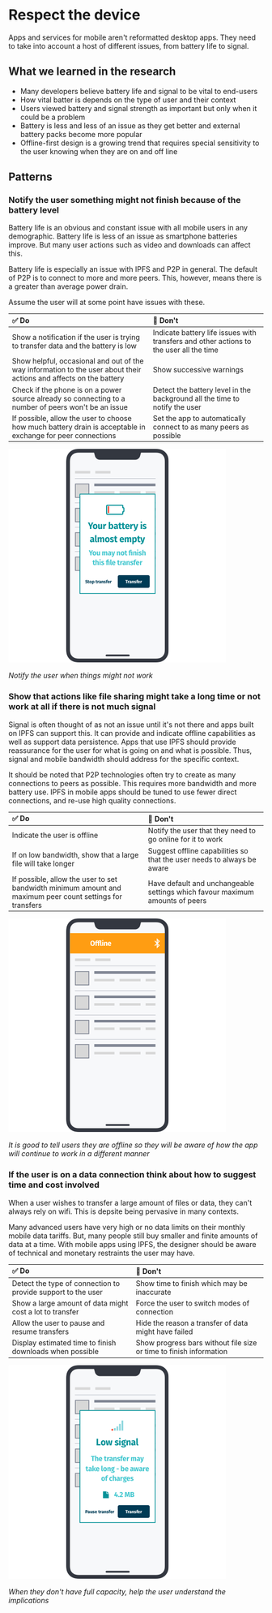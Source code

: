 # Respect the device

Apps and services for mobile aren't reformatted desktop apps. They need to take into account a host of different issues, from battery life to signal.

## What we learned in the research

* Many developers believe battery life and signal to be vital to end-users
* How vital batter is depends on the type of user and their context
* Users viewed battery and signal strength as important but only when it could be a problem
* Battery is less and less of an issue as they get better and external battery packs become more popular
* Offline-first design is a growing trend that requires special sensitivity to the user knowing when they are on and off line

## Patterns

### Notify the user something might not finish because of the battery level

Battery life is an obvious and constant issue with all mobile users in any demographic. Battery life is less of an issue as smartphone batteries improve. But many user actions such as video and downloads can affect this.

Battery life is especially an issue with IPFS and P2P in general. The default of P2P is to connect to more and more peers. This, however, means there is a greater than average power drain.

Assume the user will at some point have issues with these.

| ✅ Do | 🚫 Don't |
| :--- | :--- |
| Show a notification if the user is trying to transfer data and the battery is low | Indicate battery life issues with transfers and other actions to the user all the time |
| Show helpful, occasional and out of the way information to the user about their actions and affects on the battery | Show successive warnings |
| Check if the phone is on a power source already so connecting to a number of peers won't be an issue | Detect the battery level in the background all the time to notify the user |
| If possible, allow the user to choose how much battery drain is acceptable in exchange for peer connections | Set the app to automatically connect to as many peers as possible |

![](https://raw.githubusercontent.com/ipfs/mobile-design-guidelines/master/.gitbook/assets/RespectTheDevice-1.png)

_Notify the user when things might not work_

### Show that actions like file sharing might take a long time or not work at all if there is not much signal

Signal is often thought of as not an issue until it's not there and apps built on IPFS can support this. It can provide and indicate offline capabilities as well as support data persistence. Apps that use IPFS should provide reassurance for the user for what is going on and what is possible. Thus, signal and mobile bandwidth should address for the specific context.

It should be noted that P2P technologies often try to create as many connections to peers as possible. This requires more bandwidth and more battery use. IPFS in mobile apps should be tuned to use fewer direct connections, and re-use high quality connections.

| ✅ Do | 🚫 Don't |
| :--- | :--- |
| Indicate the user is offline | Notify the user that they need to go online for it to work |
| If on low bandwidth, show that a large file will take longer | Suggest offline capabilities so that the user needs to always be aware |
| If possible, allow the user to set bandwidth minimum amount and maximum peer count settings for transfers | Have default and unchangeable settings which favour maximum amounts of peers |

![](https://raw.githubusercontent.com/ipfs/mobile-design-guidelines/master/.gitbook/assets/RespectTheDevice-2.png)

_It is good to tell users they are offline so they will be aware of how the app will continue to work in a different manner_

### If the user is on a data connection think about how to suggest time and cost involved

When a user wishes to transfer a large amount of files or data, they can't always rely on wifi. This is depsite being pervasive in many contexts.

Many advanced users have very high or no data limits on their monthly mobile data tariffs. But, many people still buy smaller and finite amounts of data at a time. With mobile apps using IPFS, the designer should be aware of technical and monetary restraints the user may have.

| ✅ Do | 🚫 Don't |
| :--- | :--- |
| Detect the type of connection to provide support to the user | Show time to finish which may be inaccurate |
| Show a large amount of data might cost a lot to transfer | Force the user to switch modes of connection |
| Allow the user to pause and resume transfers | Hide the reason a transfer of data might have failed |
| Display estimated time to finish downloads when possible | Show progress bars without file size or time to finish information |

![](https://raw.githubusercontent.com/ipfs/mobile-design-guidelines/master/.gitbook/assets/RespectTheDevice-3.png)

_When they don't have full capacity, help the user understand the implications_

